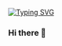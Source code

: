 [![Typing SVG](https://readme-typing-svg.demolab.com?font=Fira+Code&size=30&pause=1000&color=3E07FF&center=true&width=435&lines=Data+analyst)](https://git.io/typing-svg)

### Hi there 👋

<!--
**Olaniyidavid/Olaniyidavid** is a ✨ _special_ ✨ repository because its `README.md` (this file) appears on your GitHub profile.

Here are some ideas to get you started:

- 🔭 I’m currently working on ...
- 🌱 I’m currently learning ...
- 👯 I’m looking to collaborate on ...
- 🤔 I’m looking for help with ...
- 💬 Ask me about ...
- 📫 How to reach me: ...
- 😄 Pronouns: ...
- ⚡ Fun fact: ...
-->
